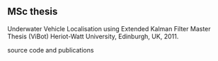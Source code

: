 ## MSc thesis
Underwater Vehicle Localisation using Extended Kalman Filter
Master Thesis (ViBot)
Heriot-Watt University, Edinburgh, UK, 2011.

source code and publications
